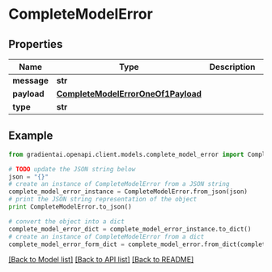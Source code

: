 # CompleteModelError


## Properties
Name | Type | Description | Notes
------------ | ------------- | ------------- | -------------
**message** | **str** |  | 
**payload** | [**CompleteModelErrorOneOf1Payload**](CompleteModelErrorOneOf1Payload.md) |  | 
**type** | **str** |  | 

## Example

```python
from gradientai.openapi.client.models.complete_model_error import CompleteModelError

# TODO update the JSON string below
json = "{}"
# create an instance of CompleteModelError from a JSON string
complete_model_error_instance = CompleteModelError.from_json(json)
# print the JSON string representation of the object
print CompleteModelError.to_json()

# convert the object into a dict
complete_model_error_dict = complete_model_error_instance.to_dict()
# create an instance of CompleteModelError from a dict
complete_model_error_form_dict = complete_model_error.from_dict(complete_model_error_dict)
```
[[Back to Model list]](../README.md#documentation-for-models) [[Back to API list]](../README.md#documentation-for-api-endpoints) [[Back to README]](../README.md)


